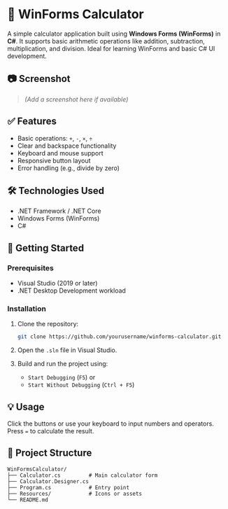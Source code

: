 

# 🧮 WinForms Calculator

A simple calculator application built using **Windows Forms (WinForms)** in **C#**. It supports basic arithmetic operations like addition, subtraction, multiplication, and division. Ideal for learning WinForms and basic C# UI development.

## 📷 Screenshot

> *(Add a screenshot here if available)*

## ✅ Features

* Basic operations: `+`, `-`, `×`, `÷`
* Clear and backspace functionality
* Keyboard and mouse support
* Responsive button layout
* Error handling (e.g., divide by zero)

## 🛠️ Technologies Used

* .NET Framework / .NET Core
* Windows Forms (WinForms)
* C#

## 🚀 Getting Started

### Prerequisites

* Visual Studio (2019 or later)
* .NET Desktop Development workload

### Installation

1. Clone the repository:

   ```bash
   git clone https://github.com/yourusername/winforms-calculator.git
   ```

2. Open the `.sln` file in Visual Studio.

3. Build and run the project using:

   * `Start Debugging` (`F5`) or
   * `Start Without Debugging` (`Ctrl + F5`)

## 💡 Usage

Click the buttons or use your keyboard to input numbers and operators. Press `=` to calculate the result.

## 📁 Project Structure

```
WinFormsCalculator/
├── Calculator.cs         # Main calculator form
├── Calculator.Designer.cs
├── Program.cs            # Entry point
├── Resources/            # Icons or assets
└── README.md
```

